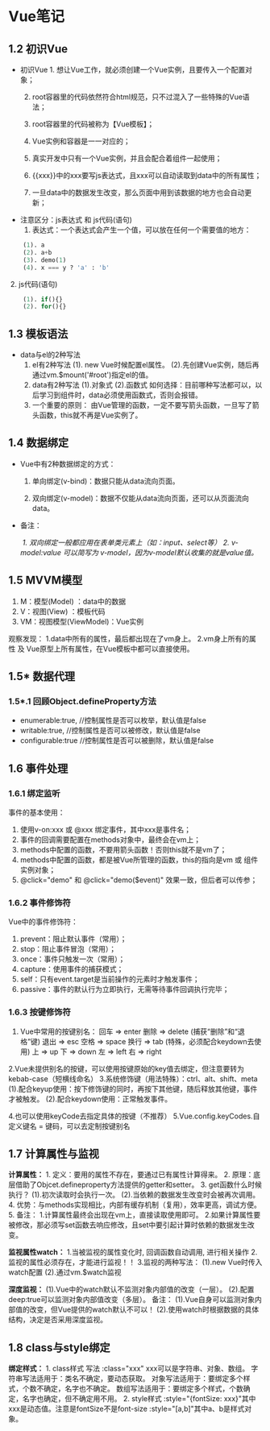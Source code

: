 # Vue笔记

## 1.2 初识Vue
- 初识Vue
    	1.  想让Vue工作，就必须创建一个Vue实例，且要传入一个配置对象；

    2. root容器里的代码依然符合html规范，只不过混入了一些特殊的Vue语法；

    3. root容器里的代码被称为【Vue模板】；

    4. Vue实例和容器是一一对应的；

    5. 真实开发中只有一个Vue实例，并且会配合着组件一起使用；

    6. {{xxx}}中的xxx要写js表达式，且xxx可以自动读取到data中的所有属性；

    7. 一旦data中的数据发生改变，那么页面中用到该数据的地方也会自动更新；


* 注意区分：js表达式 和 js代码(语句)
   	1. 表达式：一个表达式会产生一个值，可以放在任何一个需要值的地方：

```python
    (1). a
    (2). a+b
    (3). demo(1)
    (4). x === y ? 'a' : 'b'
```
​	2. js代码(语句)

```python
    (1). if(){}
    (2). for(){}
```


## 1.3 模板语法
- data与el的2种写法
    1. el有2种写法
        (1). new Vue时候配置el属性。
        (2).先创建Vue实例，随后再通过vm.$mount('#root')指定el的值。
    2. data有2种写法
        (1).对象式
        (2).函数式
            如何选择：目前哪种写法都可以，以后学习到组件时，data必须使用函数式，否则会报错。
    3. 一个重要的原则：
                        由Vue管理的函数，一定不要写箭头函数，一旦写了箭头函数，this就不再是Vue实例了。

## 1.4 数据绑定

* Vue中有2种数据绑定的方式：

  1. 单向绑定(v-bind)：数据只能从data流向页面。
  
  2. 双向绑定(v-model)：数据不仅能从data流向页面，还可以从页面流向data。
  
* 备注：

  ​	*1. 双向绑定一般都应用在表单类元素上（如：input、select等）*
  ​	*2. v-model:value 可以简写为 v-model，因为v-model默认收集的就是value值。*



## 1.5 MVVM模型

1. M：模型(Model) ：data中的数据
2. V：视图(View) ：模板代码
3. VM：视图模型(ViewModel)：Vue实例

观察发现：
	1.data中所有的属性，最后都出现在了vm身上。
	2.vm身上所有的属性 及 Vue原型上所有属性，在Vue模板中都可以直接使用。

## 1.5* 数据代理

### 1.5*.1 回顾Object.defineProperty方法
* enumerable:true, //控制属性是否可以枚举，默认值是false
* writable:true, //控制属性是否可以被修改，默认值是false
* configurable:true //控制属性是否可以被删除，默认值是false

## 1.6 事件处理
### 1.6.1 绑定监听
事件的基本使用：
  1. 使用v-on:xxx 或 @xxx 绑定事件，其中xxx是事件名；
  2. 事件的回调需要配置在methods对象中，最终会在vm上；
  3. methods中配置的函数，不要用箭头函数！否则this就不是vm了；
  4. methods中配置的函数，都是被Vue所管理的函数，this的指向是vm 或 组件实例对象；
  5. @click="demo" 和 @click="demo($event)" 效果一致，但后者可以传参；
### 1.6.2 事件修饰符
Vue中的事件修饰符：
1. prevent：阻止默认事件（常用）；
2. stop：阻止事件冒泡（常用）；
3. once：事件只触发一次（常用）；
4. capture：使用事件的捕获模式；
5. self：只有event.target是当前操作的元素时才触发事件；
6. passive：事件的默认行为立即执行，无需等待事件回调执行完毕；
### 1.6.3 按键修饰符
1. Vue中常用的按键别名：
							回车 => enter
							删除 => delete (捕获“删除”和“退格”键)
							退出 => esc
							空格 => space
							换行 => tab (特殊，必须配合keydown去使用)
							上 => up
							下 => down
							左 => left
							右 => right

2.Vue未提供别名的按键，可以使用按键原始的key值去绑定，但注意要转为kebab-case（短横线命名）
3.系统修饰键（用法特殊）：ctrl、alt、shift、meta
							(1).配合keyup使用：按下修饰键的同时，再按下其他键，随后释放其他键，事件才被触发。
							(2).配合keydown使用：正常触发事件。

4.也可以使用keyCode去指定具体的按键（不推荐）
5.Vue.config.keyCodes.自定义键名 = 键码，可以去定制按键别名

## 1.7 计算属性与监视
**计算属性：**
    1. 定义：要用的属性不存在，要通过已有属性计算得来。
    2. 原理：底层借助了Objcet.defineproperty方法提供的getter和setter。
    3. get函数什么时候执行？
          (1).初次读取时会执行一次。
          (2).当依赖的数据发生改变时会被再次调用。
    4. 优势：与methods实现相比，内部有缓存机制（复用），效率更高，调试方便。
    5. 备注：
        1.计算属性最终会出现在vm上，直接读取使用即可。
        2.如果计算属性要被修改，那必须写set函数去响应修改，且set中要引起计算时依赖的数据发生改变。

**监视属性watch：**
  1.当被监视的属性变化时, 回调函数自动调用, 进行相关操作
  2.监视的属性必须存在，才能进行监视！！
  3.监视的两种写法：
      (1).new Vue时传入watch配置
      (2).通过vm.$watch监视

**深度监视：**
    (1).Vue中的watch默认不监测对象内部值的改变（一层）。
    (2).配置deep:true可以监测对象内部值改变（多层）。
备注：
    (1).Vue自身可以监测对象内部值的改变，但Vue提供的watch默认不可以！
    (2).使用watch时根据数据的具体结构，决定是否采用深度监视。


## 1.8 class与style绑定
**绑定样式：**
        1. class样式
                    写法
                    :class="xxx" xxx可以是字符串、对象、数组。
                            字符串写法适用于：类名不确定，要动态获取。
                            对象写法适用于：要绑定多个样式，个数不确定，名字也不确定。
                            数组写法适用于：要绑定多个样式，个数确定，名字也确定，但不确定用不用。
        2. style样式
                    :style="{fontSize: xxx}"其中xxx是动态值。注意是fontSize不是font-size
                    :style="[a,b]"其中a、b是样式对象。